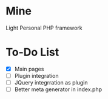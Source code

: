 Mine
====

Light Personal PHP framework




To-Do List
====

- [x] Main pages 
- [ ] Plugin integration
- [ ] JQuery integrration as plugin
- [ ] Better meta generator in index.php
